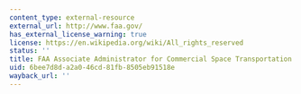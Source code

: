 ```yaml
---
content_type: external-resource
external_url: http://www.faa.gov/
has_external_license_warning: true
license: https://en.wikipedia.org/wiki/All_rights_reserved
status: ''
title: FAA Associate Administrator for Commercial Space Transportation (AST)
uid: 6bee7d8d-a2a0-46cd-81fb-8505eb91518e
wayback_url: ''
---
```

